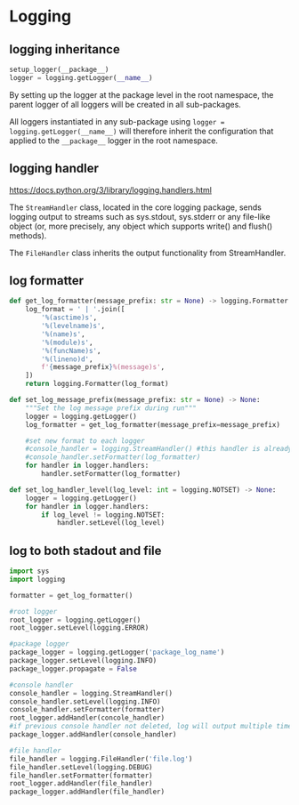 # Logging

## logging inheritance
```py
setup_logger(__package__) 
logger = logging.getLogger(__name__) 
```
By setting up the logger at the package level in the root namespace, the parent logger of all loggers will be created in all sub-packages.

All loggers instantiated in any sub-package using `logger = logging.getLogger(__name__)` will therefore inherit the configuration that applied to the `__package__` logger in the root namespace.

## logging handler
https://docs.python.org/3/library/logging.handlers.html

The `StreamHandler` class, located in the core logging package, sends logging output to streams such as sys.stdout, sys.stderr or any file-like object (or, more precisely, any object which supports write() and flush() methods).

The `FileHandler` class inherits the output functionality from StreamHandler.

## log formatter
```py
def get_log_formatter(message_prefix: str = None) -> logging.Formatter:
    log_format = ' | '.join([
        '%(asctime)s',
        '%(levelname)s',
        '%(name)s',
        '%(module)s',
        '%(funcName)s',
        '%(lineno)d',
        f'{message_prefix}%(message)s',
    ])
    return logging.Formatter(log_format)

def set_log_message_prefix(message_prefix: str = None) -> None:
    """Set the log message prefix during run"""
    logger = logging.getLogger()
    log_formatter = get_log_formatter(message_prefix=message_prefix)

    #set new format to each logger
    #console_handler = logging.StreamHandler() #this handler is already in the handlers list
    #console_handler.setFormatter(log_formatter)
    for handler in logger.handlers:
        handler.setFormatter(log_formatter)

def set_log_handler_level(log_level: int = logging.NOTSET) -> None:
    logger = logging.getLogger()
    for handler in logger.handlers:
        if log_level != logging.NOTSET:
            handler.setLevel(log_level)
```

## log to both stadout and file
```py
import sys
import logging

formatter = get_log_formatter()

#root logger
root_logger = logging.getLogger()
root_logger.setLevel(logging.ERROR)

#package logger
package_logger = logging.getLogger('package_log_name')
package_logger.setLevel(logging.INFO)
package_logger.propagate = False

#console handler
console_handler = logging.StreamHandler()
console_handler.setLevel(logging.INFO)
console_handler.setFormatter(formatter)
root_logger.addHandler(concole_handler)
#if previous console handler not deleted, log will output multiple times
package_logger.addHandler(console_handler)

#file handler
file_handler = logging.FileHandler('file.log')
file_handler.setLevel(logging.DEBUG)
file_handler.setFormatter(formatter)
root_logger.addHandler(file_handler)
package_logger.addHandler(file_handler)
```
